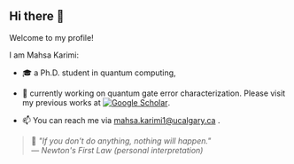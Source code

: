 ## Hi there 👋

Welcome to my profile!

I am Mahsa Karimi:
- 🎓 a Ph.D. student in quantum computing,
- 🔭 currently working on quantum gate error characterization. Please visit my previous works at [![Google Scholar](https://img.shields.io/badge/Google%20Scholar-Profile-blue)](https://scholar.google.com/citations?user=ViUxcPAAAAAJ&hl=en).

- 📫 You can reach me via [mahsa.karimi1@ucalgary.ca](mailto:mahsa.karimi1@ucalgary.ca) .

> 🧠 *"If you don't do anything, nothing will happen."*  
> — *Newton's First Law (personal interpretation)*

